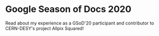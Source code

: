 # Google Season of Docs 2020

Read about my experience as a GSoD'20 participant and contributor to CERN-DESY's project Allpix Squared!
